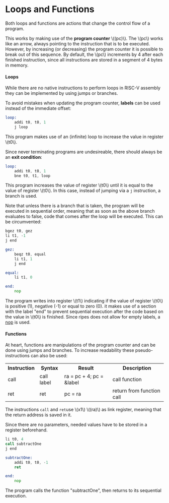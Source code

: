 # Loops and Functions

Both loops and functions are actions that change the control flow of a program.


This works by making use of the **program counter** \\((pc)\\). The \\(pc\\) works like an arrow, always pointing to the instruction that is to be executed. However, by increasing (or decreasing) the program counter it is possible to break out of this sequence. 
By default, the \\(pc\\) increments by 4 after each finished instruction, since all instructions are stored in a segment of 4 bytes in memory. 

#### Loops

While there are no native instructions to perform loops in RISC-V assembly they can be implemented by using jumps or branches.

To avoid mistakes when updating the program counter, **labels** can be used instead of the immediate offset:

```asm
loop:
    addi t0, t0, 1
    j loop
```
This program makes use of an (infinite) loop to increase the value in register \\(t0\\).

Since never terminating programs are undesireable, there should always be an **exit condition**:

```asm
loop: 
    addi t0, t0, 1
    bne t0, t1, loop
```

This program increases the value of register \\(t0\\) until it is equal to the value of register \\(t0\\). In this case, instead of jumping via a `j` instruction, a branch is used.

Note that unless there is a branch that is taken, the program will be executed in sequential order, meaning that as soon as the above branch evaluates to false, code that comes after the loop will be executed. This can be circumvented:

```asm
bgez t0, gez
li t1, -1
j end

gez:
    beqz t0, equal
    li t1, 1
    j end

equal:
    li t1, 0

end:
    nop

```

The program writes into register \\(t1\\) indicating if the value of register \\(t0\\) is positive (1), negative (-1) or equal to zero (0). it makes use of a section with the label "end" to prevent sequential execution after the code based on the value in \\(t0\\) is finished. Since ripes does not allow for empty labels, a [nop](arithmetic.md) is used.

#### Functions

At heart, functions are manipulations of the program counter and can be done using jumps and branches. To increase readability these pseudo-instructions can also be used:

<table>
  <tr>
    <th>Instruction</th>
    <th>Syntax</th>
    <th>Result</th>
    <th>Description</th>
  </tr>
  <tr>
    <td>call</td>
    <td>call label</td>
    <td>ra = pc + 4; pc = &label</td>
    <td>call function</td>
  </tr>
  <tr>
    <td>ret</td>
    <td>ret</td>
    <td>pc = ra</td>
    <td>return from function call</td>
 </tr>
</table>

The instructions `call` and `ret`use \\(x1\\) \\((ra)\\) as link register, meaning that the return address is saved in it.

Since there are no parameters, needed values have to be stored in a register beforehand.

```asm
li t0, 4
call subtractOne
j end

subtractOne:
    addi t0, t0, -1
    ret

end:
    nop
```

The program calls the function "subtractOne", then returns to its sequential execution.